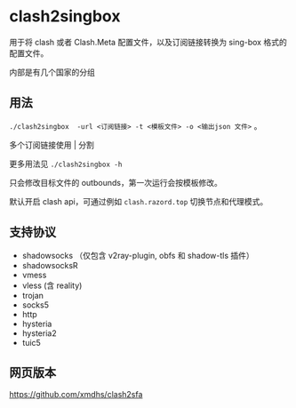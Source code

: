 # clash2singbox
用于将 clash 或者 Clash.Meta 配置文件，以及订阅链接转换为 sing-box 格式的配置文件。

内部是有几个国家的分组

## 用法
`./clash2singbox  -url <订阅链接> -t <模板文件> -o <输出json 文件>` 。

多个订阅链接使用 | 分割

更多用法见 `./clash2singbox -h`

只会修改目标文件的 outbounds，第一次运行会按模板修改。

默认开启 clash api，可通过例如 `clash.razord.top` 切换节点和代理模式。

## 支持协议
- shadowsocks （仅包含 v2ray-plugin, obfs 和 shadow-tls 插件）
- shadowsocksR
- vmess
- vless (含 reality)
- trojan
- socks5
- http
- hysteria
- hysteria2
- tuic5
## 网页版本
https://github.com/xmdhs/clash2sfa
